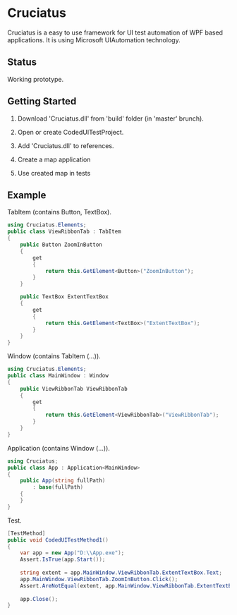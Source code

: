 # Cruciatus

Cruciatus is a easy to use framework for UI test automation of WPF based applications. It is using Microsoft UIAutomation technology. 

## Status

Working prototype.

## Getting Started

1) Download 'Cruciatus.dll' from 'build' folder (in 'master' brunch).

2) Open or create CodedUITestProject.

3) Add 'Cruciatus.dll' to references.

4) Create a map application

5) Use created map in tests

## Example

TabItem (contains Button, TextBox).

```cs
using Cruciatus.Elements;
public class ViewRibbonTab : TabItem
{
    public Button ZoomInButton
    {
        get
        {
            return this.GetElement<Button>("ZoomInButton");
        }
    }

    public TextBox ExtentTextBox
    {
        get
        {
            return this.GetElement<TextBox>("ExtentTextBox");
        }
    }
}
```

Window (contains TabItem (...)).

```cs
using Cruciatus.Elements;
public class MainWindow : Window
{
    public ViewRibbonTab ViewRibbonTab
    {
        get
        {
            return this.GetElement<ViewRibbonTab>("ViewRibbonTab");
        }
    }
}
```

Application (contains Window (...)).

```cs
using Cruciatus;
public class App : Application<MainWindow>
{
    public App(string fullPath)
        : base(fullPath)
    {
    }
}
```

Test.

```cs
[TestMethod]
public void CodedUITestMethod1()
{
    var app = new App("D:\\App.exe");
    Assert.IsTrue(app.Start());
	
    string extent = app.MainWindow.ViewRibbonTab.ExtentTextBox.Text;
    app.MainWindow.ViewRibbonTab.ZoomInButton.Click();
    Assert.AreNotEqual(extent, app.MainWindow.ViewRibbonTab.ExtentTextBox.Text);
	
    app.Close();
}
```
